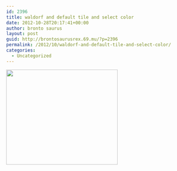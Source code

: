```yaml
---
id: 2396
title: waldorf and default tile and select color
date: 2012-10-28T20:17:41+00:00
author: bronto saurus
layout: post
guid: http://brontosaurusrex.69.mu/?p=2396
permalink: /2012/10/waldorf-and-default-tile-and-select-color/
categories:
  - Uncategorized
---
```

[<img src="http://brontosaurusrex.69.mu/wp-content/uploads/2012/10/2012-10-28-1351455376_773x662_scrot-300x256.png" alt="" title="2012-10-28--1351455376_773x662_scrot" width="300" height="256" class="aligncenter size-medium wp-image-2397" />](http://brontosaurusrex.69.mu/wp-content/uploads/2012/10/2012-10-28-1351455376_773x662_scrot.png)